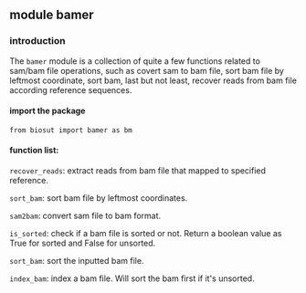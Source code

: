 ## module bamer

### introduction
The `bamer` module is a collection of quite a few functions related to sam/bam file 
operations, such as covert sam to bam file, sort bam file by leftmost
coordinate, sort bam, last but not least, recover reads from bam file according 
reference sequences.

#### import the package
```doctest
from biosut import bamer as bm
```

#### function list:
`recover_reads`: extract reads from bam file that mapped to specified reference.

`sort_bam`: sort bam file by leftmost coordinates.

`sam2bam`: convert sam file to bam format.

`is_sorted`: check if a bam file is sorted or not. Return a boolean value as 
True for sorted and False for unsorted.

`sort_bam`: sort the inputted bam file.

`index_bam`: index a bam file. Will sort the bam first if it's unsorted.


